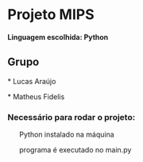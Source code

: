<h1>Projeto MIPS</h1>
<h4>Linguagem escolhida: Python</h4>

<h2>Grupo</h2>
<p>* Lucas Araújo</p>
<p>* Matheus Fidelis</p>


<h3>Necessário para rodar o projeto:</h3>
<ul>Python instalado na máquina</ul>
<ul>programa é executado no main.py</ul>


